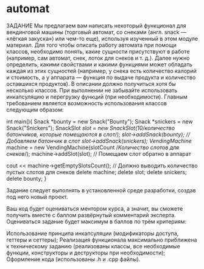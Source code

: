 # automat

ЗАДАНИЕ
Мы предлагаем вам написать некоторый функционал для вендинговой машины (торговый автомат, со снеками (англ. snack — «лёгкая закуска») или чем-то еще), используя изученный в этом модуле материал.
Для того чтобы описать работу автомата при помощи классов, необходимо понять, какие сущности присутствуют в работе (например, сам автомат, снек, лоток для снеков и т. д.).
Далее нужно определить, какими свойствами и какими функциями может обладать каждая из этих сущностей (например, у снека есть количество калорий и стоимость, а у аппарата — функция по выдаче продукта и количество оставшихся продуктов).
В описании должно получиться хотя бы несколько классов. При выполнении не забывайте использовать инкапсуляцию и перегрузку функций (при необходимости).
Главным требованием является возможность использования классов следующим образом:

int main(){
  Snack *bounty = new Snack("Bounty");
  Snack *snickers = new Snack("Snickers");
  SnackSlot *slot = new SnackSlot(10/*количество батончиков, которые помещаются в слот*/);
  slot->addSnack(bounty); //Добавляем батончик в слот
  slot->addSnack(snickers); 
  VendingMachine* machine = new VendingMachine(slotCount /*Количество слотов для снеков*/);
  machine->addSlot(slot); // Помещаем слот обратно в аппарат
 
  cout << machine->getEmptySlotsCount(); // Должно выводить количество пустых слотов для снеков
  delete machine;
  delete slot;
  delete snickers;
  delete bounty;
}

Задание следует выполнять в установленной среде разработки, создав под него новый проект.

Ваш код будет оцениваться ментором курса, а значит, вы сможете получить вместе с баллом развёрнутый комментарий эксперта. Оцениваться задание будет максимум в  баллов по трём критериям: 

 Использование принципа инкапсуляции (модификаторы доступа, геттеры и сеттеры);
 Реализация функционала максимально приближена к техническому заданию (реализованы классы, все необходимые функции, конструкторы и деструкторы при необходимости);
 Оформление кода (использованы .h и .cpp файлы).
